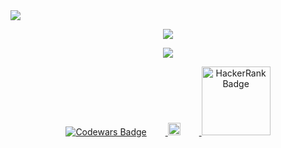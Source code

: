 <!--
<img src="https://widgetbite.com/banner?title=Jared%20Thacker&subtitle=Aspiring%20Software%20Engineer&backgroundpalette=twilight&fontpalette=twilight&titletransform=none&subtitletransform=skew" width=100% height=100%/>
-->

<img src="https://user-images.githubusercontent.com/74038190/225813708-98b745f2-7d22-48cf-9150-083f1b00d6c9.gif">

<!--
<img src="https://user-images.githubusercontent.com/74038190/212284158-e840e285-664b-44d7-b79b-e264b5e54825.gif">

<img src="https://user-images.githubusercontent.com/74038190/212284136-03988914-d899-44b4-b1d9-4eeccf656e44.gif">

<img src="https://user-images.githubusercontent.com/74038190/212744287-14f66c13-5458-40dc-9244-8ff533fc8f4a.gif">
-->

<p align="center">
    <img src ="https://streak-stats.demolab.com/?user=JaredThacker&theme=tokyonight-duo">

<div align="center">
    <a href="https://discord.com/users/692872740662673441">
        <img src="https://lanyard.cnrad.dev/api/692872740662673441">

<p align="center">

<!--
<p align="center">
    <a href="https://www.linkedin.com/in/jaredthacker97/">
        <img src="https://img.shields.io/badge/LinkedIn-0077B5?style=for-the-badge&logo=linkedin&logoColor=white"> -->

<p align="center">
  <a href="https://www.codewars.com/users/jaydeetee97">
    <img src="https://www.codewars.com/users/jaydeetee97/badges/micro" alt="Codewars Badge" style="margin-right: 30px;">
  </a>
  <a href="https://leetcode.com/u/jaydeetee97/">
    <img src="https://img.shields.io/badge/LeetCode-000000?style=for-the-badge&logo=LeetCode&logoColor=#d16c06" height="20" alt="LeetCode Badge" style="margin-right: 30px;">
  </a>
  <a href="https://www.hackerrank.com/profile/pricesmayvary302">
    <img src="https://ziadoua.github.io/m3-Markdown-Badges/badges/HackerRank/hackerrank2.svg" width="110" alt="HackerRank Badge">
  </a>
</p>

<!-- <p align="center">
    <a href="https://www.codewars.com/users/jaydeetee97" style="text-decoration:none;">
        <img src="https://www.codewars.com/users/jaydeetee97/badges/micro"> -->

<!-- <p align="center">
    <a href="https://leetcode.com/u/jaydeetee97/">
        <img src="https://img.shields.io/badge/LeetCode-000000?style=for-the-badge&logo=LeetCode&logoColor=#d16c06"> -->

<!-- <p align="center">
    <a href="https://www.hackerrank.com/profile/pricesmayvary302">
        <img src="https://ziadoua.github.io/m3-Markdown-Badges/badges/HackerRank/hackerrank2.svg" width="110"> -->

<!--
[![Discord Presence](https://lanyard-profile-readme.vercel.app/api/692872740662673441?theme=dark&animated=false&hideDiscrim=true&borderRadius=30px&idleMessage=Away...)](https://discord.com/users/692872740662673441)
-->

<!--
[![Top Langs](https://github-readme-stats.vercel.app/api/top-langs/?username=JaredThacker&layout=donut)](https://github.com/anuraghazra/github-readme-stats)
-->

<!--
![Jared's GitHub stats](https://github-readme-stats.vercel.app/api?username=JaredThacker&show_icons=true&theme=transparent)
-->

<!--
**JaredThacker/JaredThacker** is a ✨ _special_ ✨ repository because its `README.md` (this file) appears on your GitHub profile.

Here are some ideas to get you started:

- 🔭 I’m currently working on ...
- 🌱 I’m currently learning ...
- 👯 I’m looking to collaborate on ...
- 🤔 I’m looking for help with ...
- 💬 Ask me about ...
- 📫 How to reach me: ...
- 😄 Pronouns: ...
- ⚡ Fun fact: ...
-->
